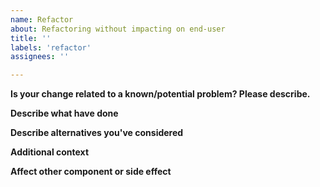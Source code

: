 ```yaml
---
name: Refactor
about: Refactoring without impacting on end-user
title: ''
labels: 'refactor'
assignees: ''

---
```


**Is your change related to a known/potential problem? Please describe.**
<!-- A clear and concise description of what the problem is. Ex. I'm always frustrated when [...] -->

**Describe what have done**
<!-- A clear and concise description of what you want to happen. -->

**Describe alternatives you've considered**
<!-- A clear and concise description of any alternative solutions or features you've considered. -->

**Additional context**
<!-- Add any other context or screenshots about the feature request here. -->

**Affect other component or side effect**
<!-- What other component should be modified according to this PR -->
